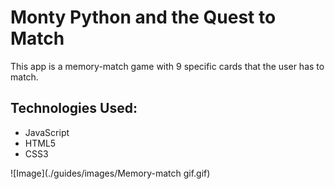 # Monty Python and the Quest to Match

This app is a memory-match game with 9 specific cards that the user has to match.

## Technologies Used:
* JavaScript
* HTML5
* CSS3

![Image](./guides/images/Memory-match gif.gif)
